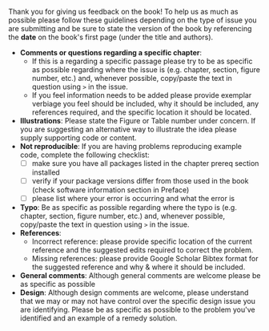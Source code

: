 Thank you for giving us feedback on the book! To help us as much as possible please follow these guidelines depending on the type of issue you are submitting and be sure to state the version of the book by referencing the **date** on the book's first page (under the title and authors). 

- __Comments or questions regarding a specific chapter__: 
   - If this is a regarding a specific passage please try to be as specific as possible regarding where the issue is (e.g. chapter, section, figure number, etc.) and, whenever possible, copy/paste the text in question using `>` in the issue. 
   - If you feel information needs to be added please provide exemplar verbiage you feel should be included, why it should be included, any references required, and the specific location it should be located.
- __Illustrations__: Please state the Figure or Table number under concern. If you are suggesting an alternative way to illustrate the idea please supply supporting code or content. 
- __Not reproducible__: If you are having problems reproducing example code, complete the following checklist:
   - [ ] make sure you have all packages listed in the chapter prereq section installed 
   - [ ] verify if your package versions differ from those used in the book (check software information section in Preface)
   - [ ] please list where your error is occurring and what the error is
- __Typo__: Be as specific as possible regarding where the typo is (e.g. chapter, section, figure number, etc.) and, whenever possible, copy/paste the text in question using `>` in the issue.
- __References__: 
   - Incorrect reference: please provide specific location of the current reference and the suggested edits required to correct the problem.
   - Missing references: please provide Google Scholar Bibtex format for the suggested reference and why & where it should be included.
- __General comments__: Although general comments are welcome please be as specific as possible
- __Design__: Although design comments are welcome, please understand that we may or may not have control over the specific design issue you are identifying. Please be as specific as possible to the problem you've identified and an example of a remedy solution.
